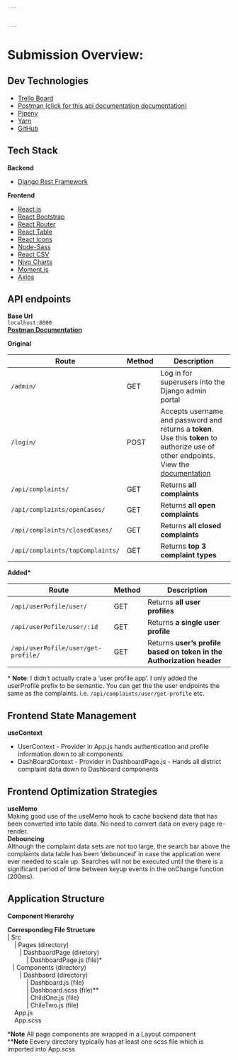 ```yaml
---


---
```


<h1 id="submission-overview">Submission Overview:</h1>
<h2 id="dev-technologies">Dev Technologies</h2>
<ul>
<li><a href="https://trello.com/invite/b/kopcvyMk/9616e91ac8690334b97cdd2284152f06/nycc-code-challenge">Trello Board</a></li>
<li><a href="https://documenter.getpostman.com/view/6222631/TWDZJc9J#intro">Postman (click for this api documentation documentation)</a></li>
<li><a href="https://pipenv.pypa.io/en/latest/">Pipenv</a></li>
<li><a href="https://classic.yarnpkg.com/en/">Yarn</a></li>
<li><a href="https://github.com/">GitHub</a></li>
</ul>
<h2 id="tech-stack">Tech Stack</h2>
<p><strong>Backend</strong></p>
<ul>
<li><a href="https://www.django-rest-framework.org/">Django Rest Framework</a></li>
</ul>
<p><strong>Frontend</strong></p>
<ul>
<li><a href="https://reactjs.org/">React.js</a></li>
<li><a href="https://react-bootstrap.github.io/">React Bootstrap</a></li>
<li><a href="https://reactrouter.com/web/guides/quick-start">React Router</a></li>
<li><a href="https://react-table.tanstack.com/">React Table</a></li>
<li><a href="https://react-icons.github.io/react-icons/">React Icons</a></li>
<li><a href="https://www.npmjs.com/package/node-sass">Node-Sass</a></li>
<li><a href="https://www.npmjs.com/package/react-csv">React CSV</a></li>
<li><a href="https://nivo.rocks/">Nivo Charts</a></li>
<li><a href="https://momentjs.com/">Moment.js</a></li>
<li><a href="https://www.npmjs.com/package/axios">Axios</a></li>
</ul>
<h2 id="api-endpoints">API endpoints</h2>
<p><strong>Base Url</strong><br>
<code>localhost:8000</code><br>
<a href="https://documenter.getpostman.com/view/6222631/TWDZJc9J#intro"><strong>Postman Documentation</strong></a></p>
<p><strong>Original</strong></p>

<table>
<thead>
<tr>
<th>Route</th>
<th>Method</th>
<th>Description</th>
</tr>
</thead>
<tbody>
<tr>
<td><code>/admin/</code></td>
<td>GET</td>
<td>Log in for superusers into the Django admin portal</td>
</tr>
<tr>
<td><code>/login/</code></td>
<td>POST</td>
<td>Accepts username and password and returns a <strong>token</strong>. Use this <strong>token</strong> to authorize use of other endpoints. View the <a href="https://www.django-rest-framework.org/api-guide/authentication/#basicauthentication">documentation</a></td>
</tr>
<tr>
<td><code>/api/complaints/</code></td>
<td>GET</td>
<td>Returns <strong>all complaints</strong></td>
</tr>
<tr>
<td><code>/api/complaints/openCases/</code></td>
<td>GET</td>
<td>Returns <strong>all open complaints</strong></td>
</tr>
<tr>
<td><code>/api/complaints/closedCases/</code></td>
<td>GET</td>
<td>Returns <strong>all closed complaints</strong></td>
</tr>
<tr>
<td><code>/api/complaints/topComplaints/</code></td>
<td>GET</td>
<td>Returns <strong>top 3 complaint types</strong></td>
</tr>
</tbody>
</table><p><strong>Added*</strong></p>

<table>
<thead>
<tr>
<th>Route</th>
<th>Method</th>
<th>Description</th>
</tr>
</thead>
<tbody>
<tr>
<td><code>/api/userPofile/user/</code></td>
<td>GET</td>
<td>Returns <strong>all user profiles</strong></td>
</tr>
<tr>
<td><code>/api/userPofile/user/:id</code></td>
<td>GET</td>
<td>Returns <strong>a single user profile</strong></td>
</tr>
<tr>
<td><code>/api/userPofile/user/get-profile/</code></td>
<td>GET</td>
<td>Returns <strong>user’s profile based on token in the Authorization header</strong></td>
</tr>
</tbody>
</table><p>* <strong>Note</strong>: I didn’t actually crate a ‘user profile app’. I only added the userProfile prefix to be semantic. You can get the the user endpoints the same as the  complaints. i.e. <code>/api/complaints/user/get-profile</code> etc.</p>
<h2 id="frontend-state-management">Frontend State Management</h2>
<p><strong>useContext</strong></p>
<ul>
<li>UserContext - Provider in App.js hands authentication and profile information down to all components</li>
<li>DashBoardContext - Provider in DashboardPage.js - Hands all district complaint data down to Dashboard 		    components</li>
</ul>
<h2 id="frontend-optimization-strategies">Frontend Optimization Strategies</h2>
<p><strong>useMemo</strong><br>
Making good use of the useMemo hook to cache backend data that has been converted  into table data. No need to convert data on every page re-render.<br>
<strong>Debouncing</strong><br>
Although the complaint data sets are not too large, the search bar above the complaints data table has been ‘debounced’ in case the application were ever needed to scale up. Searches will not be executed until the there is a significant period of time  between keyup events in the onChange function (200ms).</p>
<h2 id="application-structure">Application Structure</h2>
<p><strong>Component  Hierarchy</strong><br>
<a href="https://mermaid-js.github.io/mermaid-live-editor/#/edit/eyJjb2RlIjoiXG5ncmFwaCBUQlxuQVtBcHBdIFxuQSAtLSBQcml2YXRlIFJvdXRlIC0tPiBCKFBhZ2UpXG5BIC0tPiBDKFBhZ2UpXG5CIC0tPiBEKChDaGlsZHJlbikpXG5DIC0tPiBFKChDaGlsZHJlbikpXG4iLCJtZXJtYWlkIjp7InRoZW1lIjoiZGVmYXVsdCJ9LCJ1cGRhdGVFZGl0b3IiOmZhbHNlfQ"><img src="https://mermaid.ink/img/eyJjb2RlIjoiXG5ncmFwaCBUQlxuQVtBcHBdIFxuQSAtLSBQcml2YXRlIFJvdXRlIC0tPiBCKFBhZ2UpXG5BIC0tPiBDKFBhZ2UpXG5CIC0tPiBEKChDaGlsZHJlbikpXG5DIC0tPiBFKChDaGlsZHJlbikpXG4iLCJtZXJtYWlkIjp7InRoZW1lIjoiZGVmYXVsdCJ9LCJ1cGRhdGVFZGl0b3IiOmZhbHNlfQ" alt=""></a></p>
<p><strong>Corresponding File Structure</strong><br>
| Src<br>
&nbsp;&nbsp;&nbsp;&nbsp;| Pages (directory)<br>
&nbsp;&nbsp;&nbsp;&nbsp;&nbsp;&nbsp;&nbsp;| DashbaordPage (diretory)<br>
&nbsp;&nbsp;&nbsp;&nbsp;&nbsp;&nbsp;&nbsp;&nbsp;&nbsp;&nbsp;&nbsp;| DashboardPage.js (file)*<br>
&nbsp;&nbsp;&nbsp;| Components (directory)<br>
&nbsp;&nbsp;&nbsp;&nbsp;&nbsp;&nbsp;&nbsp;| Dashbaord (directory)<br>
&nbsp;&nbsp;&nbsp;&nbsp;&nbsp;&nbsp;&nbsp;&nbsp;&nbsp;&nbsp;&nbsp;| Dashboard.js (file)<br>
&nbsp;&nbsp;&nbsp;&nbsp;&nbsp;&nbsp;&nbsp;&nbsp;&nbsp;&nbsp;&nbsp;| Dashboard.scss (file)**<br>
&nbsp;&nbsp;&nbsp;&nbsp;&nbsp;&nbsp;&nbsp;&nbsp;&nbsp;&nbsp;&nbsp;| ChildOne.js (file)<br>
&nbsp;&nbsp;&nbsp;&nbsp;&nbsp;&nbsp;&nbsp;&nbsp;&nbsp;&nbsp;&nbsp;| ChileTwo.js (file)<br>
&nbsp;&nbsp;&nbsp;&nbsp;App.js<br>
&nbsp;&nbsp;&nbsp;&nbsp;App.scss</p>
<p>*<strong>Note</strong> All page components are wrapped in a Layout component<br>
**<strong>Note</strong> Eevery directory typically has at least one scss file which is imported into App.scss</p>

